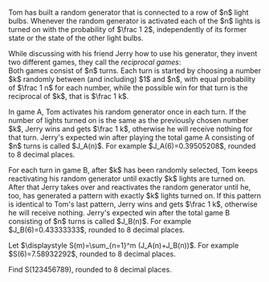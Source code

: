 <p>Tom has built a random generator that is connected to a row of $n$ light bulbs. Whenever the random generator is activated each of the $n$ lights is turned on with the probability of $\frac 1 2$, independently of its former state or the state of the other light bulbs.</p>

<p>While discussing with his friend Jerry how to use his generator, they invent two different games, they call the <i>reciprocal games</i>:<br />
Both games consist of $n$ turns. Each turn is started by choosing a number $k$ randomly between (and including) $1$ and $n$, with equal probability of $\frac 1 n$ for each number, while the possible win for that turn is the reciprocal of $k$, that is $\frac 1 k$.</p>

<p>In game A, Tom activates his random generator once in each turn. If the number of lights turned on is the same as the previously chosen number $k$, Jerry wins and gets $\frac 1 k$, otherwise he will receive nothing for that turn. Jerry's expected win after playing the total game A consisting of $n$ turns is called $J_A(n)$. For example $J_A(6)=0.39505208$, rounded to 8 decimal places.</p>

<p>For each turn in game B, after $k$ has been randomly selected, Tom keeps reactivating his random generator until exactly $k$ lights are turned on. After that Jerry takes over and reactivates the random generator until he, too, has generated a pattern with exactly $k$ lights turned on. If this pattern is identical to Tom's last pattern, Jerry wins and gets $\frac 1 k$, otherwise he will receive nothing. Jerry's expected win after the total game B consisting of $n$ turns is called $J_B(n)$. For example $J_B(6)=0.43333333$, rounded to 8 decimal places.</p>

<p>Let $\displaystyle S(m)=\sum_{n=1}^m (J_A(n)+J_B(n))$. For example $S(6)=7.58932292$, rounded to 8 decimal places.</p>

<p>Find S(123456789), rounded to 8 decimal places.</p>

